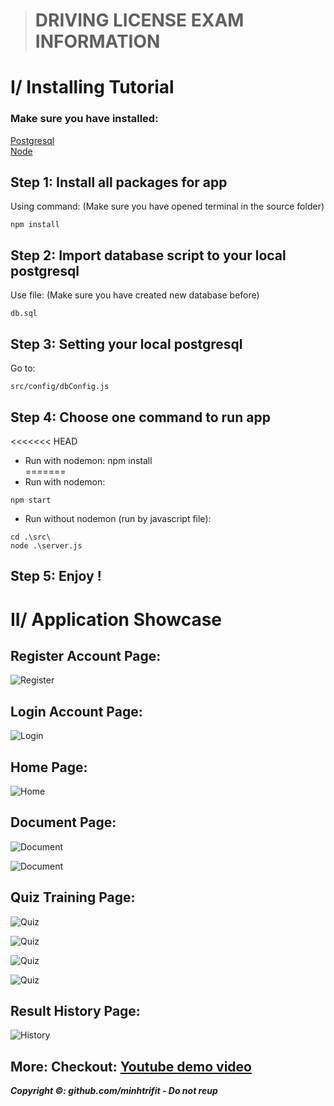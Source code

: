 > # DRIVING LICENSE EXAM INFORMATION

# I/ Installing Tutorial

### Make sure you have installed:
[Postgresql](https://www.postgresql.org)<br>
[Node](https://nodejs.org/en/)

## Step 1: Install all packages for app
Using command: (Make sure you have opened terminal in the source folder)
~~~
npm install
~~~

## Step 2: Import database script to your local postgresql
Use file: (Make sure you have created new database before)
~~~
db.sql
~~~

## Step 3: Setting your local postgresql
Go to: 
~~~
src/config/dbConfig.js
~~~

## Step 4: Choose one command to run app
<<<<<<< HEAD
+ Run with nodemon: npm install<br>
=======
+ Run with nodemon:
~~~
npm start
~~~
+ Run without nodemon (run by javascript file):
~~~
cd .\src\
node .\server.js
~~~

## Step 5: Enjoy !

# II/ Application Showcase

## Register Account Page:

![Register](https://res.cloudinary.com/dn2h31tcb/image/upload/v1696661133/driving%20license/register_jdc2ht.png)

## Login Account Page:

![Login](https://res.cloudinary.com/dn2h31tcb/image/upload/v1696661134/driving%20license/login_kwbfs1.png)

## Home Page:

![Home](https://res.cloudinary.com/dn2h31tcb/image/upload/v1696661135/driving%20license/home_uw30kk.png)

## Document Page:

![Document](https://res.cloudinary.com/dn2h31tcb/image/upload/v1696661137/driving%20license/document2_u7yyxl.png)

![Document](https://res.cloudinary.com/dn2h31tcb/image/upload/v1696661131/driving%20license/document3_csdapt.png)

## Quiz Training Page:

![Quiz](https://res.cloudinary.com/dn2h31tcb/image/upload/v1696661131/driving%20license/quiz_i1p6lh.png)

![Quiz](https://res.cloudinary.com/dn2h31tcb/image/upload/v1696661132/driving%20license/quiz2_nozskr.png)

![Quiz](https://res.cloudinary.com/dn2h31tcb/image/upload/v1696661133/driving%20license/quiz3_fwdwyn.png)

![Quiz](https://res.cloudinary.com/dn2h31tcb/image/upload/v1696661132/driving%20license/quiz4_scmrti.png)

## Result History Page:

![History](https://res.cloudinary.com/dn2h31tcb/image/upload/v1696661134/driving%20license/history_gwhvfe.png)

## More: Checkout: [Youtube demo video](https://youtu.be/VMGRnCaCUBE)<br>

***Copyright ©: github.com/minhtrifit - Do not reup***
